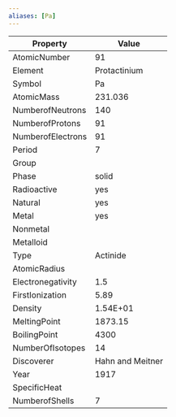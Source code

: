 ```yaml
---
aliases: [Pa]
---
```


| Property          | Value            |
| ----------------- | ---------------- |
| AtomicNumber      | 91               |
| Element           | Protactinium     |
| Symbol            | Pa               |
| AtomicMass        | 231.036          |
| NumberofNeutrons  | 140              |
| NumberofProtons   | 91               |
| NumberofElectrons | 91               |
| Period            | 7                |
| Group             |                  |
| Phase             | solid            |
| Radioactive       | yes              |
| Natural           | yes              |
| Metal             | yes              |
| Nonmetal          |                  |
| Metalloid         |                  |
| Type              | Actinide         |
| AtomicRadius      |                  |
| Electronegativity | 1.5              |
| FirstIonization   | 5.89             |
| Density           | 1.54E+01         |
| MeltingPoint      | 1873.15          |
| BoilingPoint      | 4300             |
| NumberOfIsotopes  | 14               |
| Discoverer        | Hahn and Meitner |
| Year              | 1917             |
| SpecificHeat      |                  |
| NumberofShells    | 7                |

